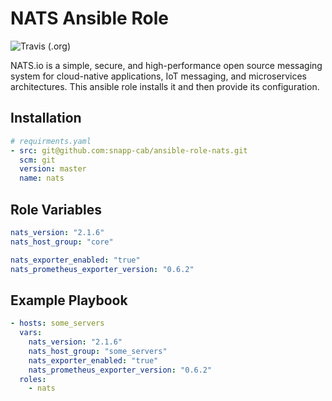 # NATS Ansible Role
![Travis (.org)](https://img.shields.io/travis/snapp-cab/ansible-role-nats?logo=travis&style=flat-square)

NATS.io is a simple, secure, and high-performance open source messaging system for cloud-native applications, IoT messaging, and microservices architectures.
This ansible role installs it and then provide its configuration.

## Installation

``` yaml
# requirments.yaml
- src: git@github.com:snapp-cab/ansible-role-nats.git
  scm: git
  version: master
  name: nats
```

## Role Variables

``` yaml
nats_version: "2.1.6"
nats_host_group: "core"

nats_exporter_enabled: "true"
nats_prometheus_exporter_version: "0.6.2"
```

## Example Playbook

``` yaml
- hosts: some_servers
  vars:
    nats_version: "2.1.6"
    nats_host_group: "some_servers"
    nats_exporter_enabled: "true"
    nats_prometheus_exporter_version: "0.6.2"
  roles:
    - nats
```
